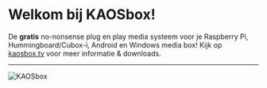 Welkom bij KAOSbox!
===================
De **gratis** no-nonsense plug en play media systeem voor je Raspberry Pi, Hummingboard/Cubox-i, Android en Windows media box!
Kijk op [kaosbox.tv](https://www.kaosbox.tv) voor meer informatie & downloads.

----------
![KAOSbox](https://www.kaosbox.tv/wp-content/uploads/2015/07/kaosboxtv.png)
